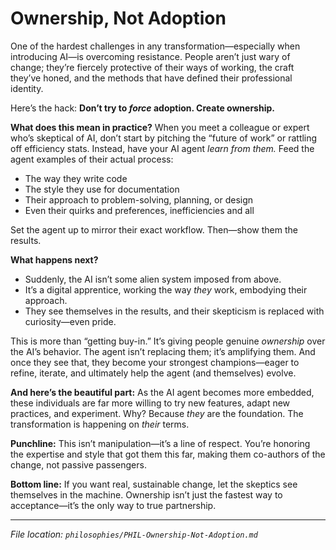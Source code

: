 # Ownership, Not Adoption

One of the hardest challenges in any transformation—especially when introducing AI—is overcoming resistance. People aren’t just wary of change; they’re fiercely protective of their ways of working, the craft they’ve honed, and the methods that have defined their professional identity.

Here’s the hack: **Don’t try to *force* adoption. Create ownership.**

**What does this mean in practice?**
When you meet a colleague or expert who’s skeptical of AI, don’t start by pitching the “future of work” or rattling off efficiency stats. Instead, have your AI agent *learn from them.* Feed the agent examples of their actual process:

* The way they write code
* The style they use for documentation
* Their approach to problem-solving, planning, or design
* Even their quirks and preferences, inefficiencies and all

Set the agent up to mirror their exact workflow. Then—show them the results.

**What happens next?**

* Suddenly, the AI isn’t some alien system imposed from above.
* It’s a digital apprentice, working the way *they* work, embodying their approach.
* They see themselves in the results, and their skepticism is replaced with curiosity—even pride.

This is more than “getting buy-in.” It’s giving people genuine *ownership* over the AI’s behavior. The agent isn’t replacing them; it’s amplifying them. And once they see that, they become your strongest champions—eager to refine, iterate, and ultimately help the agent (and themselves) evolve.

**And here’s the beautiful part:**
As the AI agent becomes more embedded, these individuals are far more willing to try new features, adapt new practices, and experiment. Why? Because *they* are the foundation. The transformation is happening on *their* terms.

**Punchline:**
This isn’t manipulation—it’s a line of respect. You’re honoring the expertise and style that got them this far, making them co-authors of the change, not passive passengers.

**Bottom line:**
If you want real, sustainable change, let the skeptics see themselves in the machine. Ownership isn’t just the fastest way to acceptance—it’s the only way to true partnership.

---

*File location: `philosophies/PHIL-Ownership-Not-Adoption.md`*
